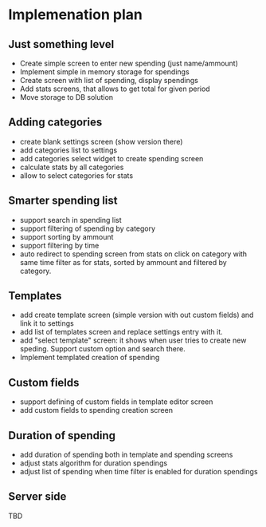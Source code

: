 # Implemenation plan

## Just something level

- Create simple screen to enter new spending (just name/ammount)
- Implement simple in memory storage for spendings
- Create screen with list of spending, display spendings
- Add stats screens, that allows to get total for given period
- Move storage to DB solution

## Adding categories

- create blank settings screen (show version there)
- add categories list to settings
- add categories select widget to create spending screen
- calculate stats by all categories
- allow to select categories for stats

## Smarter spending list
- support search in spending list
- support filtering of spending by category
- support sorting by ammount
- support filtering by time
- auto redirect to spending screen from stats on click
on category with same time filter as for stats, sorted by
ammount and filtered by category.

## Templates

- add create template screen (simple version with out custom fields) 
and link it to settings
- add list of templates screen and replace settings entry
with it.
- add "select template" screen: it shows when user tries
to create new speding. Support custom option and search there.
- Implement templated creation of spending

## Custom fields

- support defining of custom fields in template editor screen
- add custom fields to spending creation screen

## Duration of spending

- add duration of spending both in template and spending screens
- adjust stats algorithm for duration spendings
- adjust list of spending when time filter is enabled for duration spendings

## Server side
TBD
